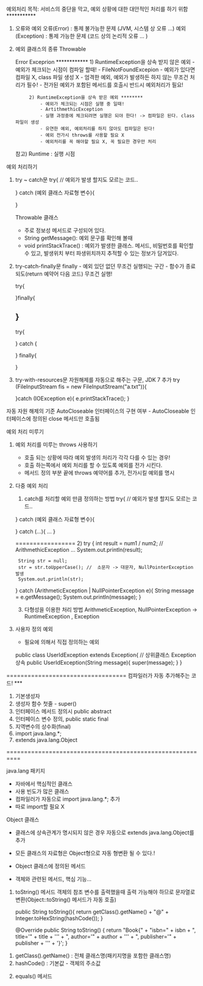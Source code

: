 예외처리
목적: 서비스의 중단을 막고, 예외 상황에 대한 대안적인 처리를 하기 위함 ***********

1. 오류와 예외
    오류(Error)  : 통제 불가능한 문제 (JVM, 시스템 상 오류 ...) 
    예외(Exception) : 통제 가능한 문제 (코드 상의 논리적 오류 ... ) 

2. 예외 클래스의 종류
    Throwable

    Error   Exceprion ************
            1) RuntimeException을 상속 받지 않은 예외
                - 예외가 체크되는 시점이 컴파일 할때!
                - FileNotFoundExcepion
                - 예외가 있다면 컴파일 X, class 파일 생성 X
                - 엄격한 예외, 예외가 발생하든 하지 않는 무조건 처리가 필수!
                - 전가된 예외가 포함된 메서드를 호출시 반드시 예외처리가 필요!

            2) RuntimeException을 상속 받은 예외 ********
                - 예외가 체크되는 시점은 실행 중 일때!
                - ArtithmethicException
                - 실행 과정중에 체크되려면 실행은 되야 한다! -> 컴파일은 된다. class 파일이 생성
                - 유연한 예외, 예외처리를 하지 않아도 컴파일은 된다!
                - 예외 전가시 throws를 사용할 필요 X
                - 예외처리를 꼭 해야할 필요 X, 꼭 필요한 경우만 처리

    참고) Runtime : 실행 시점

예외 처리하기
1. try ~ catch문
    try{
        // 예외가 발생 할지도 모르는 코드..

    } catch (예외 클래스 자료형 변수){

    }

    Throwable 클래스
    - 주로 정보성 메서드로 구성되어 있다.
    - String getMessage(): 예외 문구를 확인해 볼때
    - void printStackTrace() : 예외가 발생한 클래스. 메서드, 비밀번호를 확인할 수 있고, 발생위치 부터 파생위치까지 추적할 수 있는 정보가 담겨있다.

2. try-catch-finally문
    finally
        - 예외 있던 없던 무조건 실행되는 구간
        - 함수가 종료되도(return 예약어 다음 코드) 무조건 실행!

    try{

    }finally{

    }
    -------------
    try{

    } catch {

    } finally{

    }

3. try-with-resources문
자원해제를 자동으로 해주는 구문, JDK 7 추가
    try (FileInputStream fis = new FileInputStream("a.txt")){

    }catch (IOException e){
        e.printStackTrace();
    }

자동 자원 해제의 기준
AutoCloseable 인터페이스의 구현 여부
    - AutoCloseable 인터페이스에 정의된 close 메서드만 호출됨

예외 처리 미루기
1. 예외 처리를 미루는 throws 사용하기
    - 호출 되는 상황에 따라 예외 발생의 처리가 각각 다를 수 있는 경우!
    - 호출 하는쪽에서 예외 처리를 할 수 있도록 예외를 전가 시킨다.
    - 메서드 정의 부분 끝에 throws 예약어를 추가, 전가시킬 예외를 명시
    

2. 다중 예외 처리
    1) catch를 처리할 예외 만큼 정의하는 방법
     try{
        // 예외가 발생 할지도 모르는 코드..

    } catch (예외 클래스 자료형 변수){

    } catch (...){
        ...
    }
   
   =================
    2)
    try {
        int result = num1 / num2;   // ArithmethicException ...
        System.out.println(result);

        String str = null;
        str = str.toUpperCase(); //  소문자 -> 대문자, NullPointerException 발생
        System.out.println(str);
    } catch (ArithmeticException | NullPointerException e){
        String message = e.getMessage();
        System.out.println(message);
    }

    3) 다형성을 이용한 처리 방법
    ArithmeticException, NullPointerException -> RuntimeException , Exception
    
3. 사용자 정의 예외
    - 필요에 의해서 직접 정의하는 예외

    public class UserIdException extends Exception{  // 상위클래스 Exception 상속
        public UserIdException(String message){
            super(message);
        }
    }


==================================
컴파일러가 자동 추가해주는 코드! ***
1) 기본생성자
2) 생성자 함수 첫줄 - super()
3) 인터페이스 메서드 정의시 public abstract
4) 인터페이스 변수 정의, public static final
5) 지역변수의 상수화(final)
6) import java.lang.*; 
7) extends java.lang.Object



==========================================================

java.lang 패키지
- 자바에서 핵심적인 클래스
- 사용 빈도가 많은 클래스
- 컴파일러가 자동으로 import java.lang.*; 추가
- 따로 import할 필요 X

Object 클래스
- 클래스에 상속관계가 명시되지 않은 경우 자동으로 extends java.lang.Object를 추가
- 모든 클래스의 자료형은 Object형으로 자동 형변환 될 수 있다.!

- Object 클래스에 정의된 메서드
- 객체와 관련된 메서드, 핵심 기능...

1. toString() 메서드
객체의 참조 변수를 출력했을때 출력 가능해야 하므로 문자열로 변환(Object::toString() 메서드가 자동 호출)

    public String toString(){
        return getClass().getName() + "@" + Integer.toHexString(hashCode());
    }


    @Override
    public String toString() {
        return "Book{" +
                "isbn=" + isbn +
                ", title='" + title + '\'' +
                ", author='" + author + '\'' +
                ", publisher='" + publisher + '\'' +
                '}';
    }


1) getClass().getName() : 전체 클래스명(패키지명을 포함한 클래스명)
2) hashCode() : 기본값 - 객체의 주소값

2. equals() 메서드
